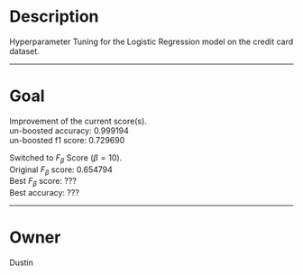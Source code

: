 # Description

Hyperparameter Tuning for the Logistic Regression model on the credit card
dataset.

---

# Goal

Improvement of the current score(s).<br/>
un-boosted accuracy:    0.999194<br/>
un-boosted f1 score:    0.729690

Switched to $F_\beta$ Score ($\beta = 10$).<br/>
Original $F_\beta$ score:  0.654794<br/>
Best     $F_\beta$ score:  ???<br/>
Best            accuracy:  ???

---

# Owner

Dustin
